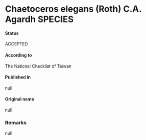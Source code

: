 Chaetoceros elegans (Roth) C.A. Agardh SPECIES
=======

#### Status
ACCEPTED

#### According to
The National Checklist of Taiwan

#### Published in
null

#### Original name
null

### Remarks
null